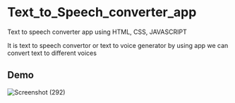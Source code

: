 # Text_to_Speech_converter_app


Text to speech converter app using HTML, CSS, JAVASCRIPT

It is text to speech convertor or text to voice generator by using app 
we can convert text to different voices

## Demo

![Screenshot (292)](https://github.com/yogeshNavghane67/Text_to_Speech_converter_app/assets/124075039/9bf29bdd-bbd4-4c9b-82e8-1b71b83bad4d)
